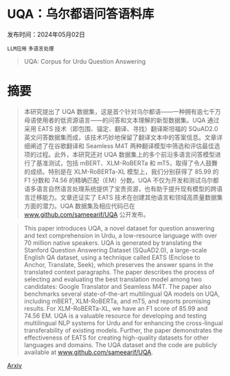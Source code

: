 # UQA：乌尔都语问答语料库

发布时间：2024年05月02日

`LLM应用` `多语言处理`

> UQA: Corpus for Urdu Question Answering

# 摘要

> 本研究提出了 UQA 数据集，这是首个针对乌尔都语——一种拥有逾七千万母语使用者的低资源语言——的问答和文本理解的新型数据集。UQA 通过采用 EATS 技术（即包围、锚定、翻译、寻找）翻译斯坦福的 SQuAD2.0 英文问答数据集而成，该技术巧妙地保留了翻译文本中的答案信息。文章详细阐述了在谷歌翻译和 Seamless M4T 两种翻译模型中筛选和评估最佳选项的过程。此外，本研究还对 UQA 数据集上的多个前沿多语言问答模型进行了基准测试，包括 mBERT、XLM-RoBERTa 和 mT5，取得了令人鼓舞的成绩。特别是在 XLM-RoBERTa-XL 模型上，我们分别获得了 85.99 的 F1 分数和 74.56 的精确匹配（EM）分数。UQA 不仅为开发和测试乌尔都语多语言自然语言处理系统提供了宝贵资源，也有助于提升现有模型的跨语言迁移能力。文章还证实了 EATS 技术在创建其他语言和领域高质量数据集方面的潜力。UQA 数据集及相应代码已在 www.github.com/sameearif/UQA 公开发布。

> This paper introduces UQA, a novel dataset for question answering and text comprehension in Urdu, a low-resource language with over 70 million native speakers. UQA is generated by translating the Stanford Question Answering Dataset (SQuAD2.0), a large-scale English QA dataset, using a technique called EATS (Enclose to Anchor, Translate, Seek), which preserves the answer spans in the translated context paragraphs. The paper describes the process of selecting and evaluating the best translation model among two candidates: Google Translator and Seamless M4T. The paper also benchmarks several state-of-the-art multilingual QA models on UQA, including mBERT, XLM-RoBERTa, and mT5, and reports promising results. For XLM-RoBERTa-XL, we have an F1 score of 85.99 and 74.56 EM. UQA is a valuable resource for developing and testing multilingual NLP systems for Urdu and for enhancing the cross-lingual transferability of existing models. Further, the paper demonstrates the effectiveness of EATS for creating high-quality datasets for other languages and domains. The UQA dataset and the code are publicly available at www.github.com/sameearif/UQA.

[Arxiv](https://arxiv.org/abs/2405.01458)